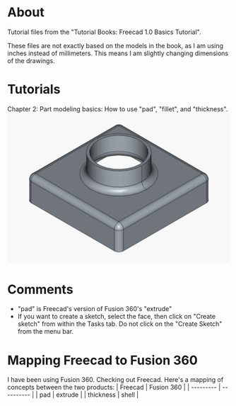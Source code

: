 # About
Tutorial files from the "Tutorial Books: Freecad 1.0 Basics Tutorial".

These files are not exactly based on the models in the book, as I am using inches instead of millimeters. This means I am slightly changing dimensions of the drawings.

# Tutorials
Chapter 2: Part modeling basics: How to use "pad", "fillet", and "thickness".
![Chapter 2 - first](https://github.com/mkinney/freecad_basics_tutorial/blob/main/chapter2_tutorial1.png)

# Comments
- "pad" is Freecad's version of Fusion 360's "extrude"
- If you want to create a sketch, select the face, then click on "Create sketch" from within the Tasks tab. Do not click on the "Create Sketch" from the menu bar.

# Mapping Freecad to Fusion 360
I have been using Fusion 360. Checking out Freecad. Here's a mapping of concepts between the two products:
| Freecad   | Fusion 360 |
| --------- | ---------- |
| pad       | extrude    |
| thickness | shell      |

